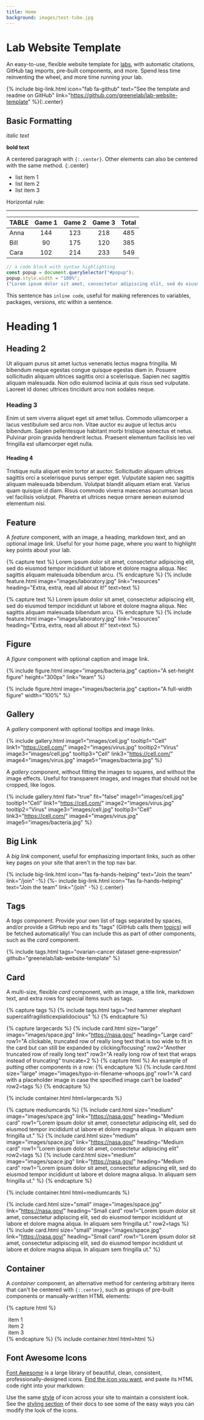 ```yaml
---
title: Home
background: images/test-tube.jpg
---
```


# <i class="fas fa-flask"></i>Lab Website Template

An easy-to-use, flexible website template for [labs](https://www.greenelab.com/), with automatic citations, GitHub tag imports, pre-built components, and more.
Spend less time reinventing the wheel, and more time running your lab.

{% include big-link.html icon="fab fa-github" text="See the template and readme on GitHub" link="https://github.com/greenelab/lab-website-template" %}{:.center}

## Basic Formatting

_italic text_

**bold text**

A centered paragraph with `{:.center}`.
Other elements can also be centered with the same method.
{:.center}

- list item 1
- list item 2
- list item 3

Horizontal rule:

---

| TABLE | Game 1 | Game 2 | Game 3 | Total |
| ----- | :----: | :----: | :----: | :---: |
| Anna  |  144   |  123   |  218   |  485  |
| Bill  |   90   |  175   |  120   |  385  |
| Cara  |  102   |  214   |  233   |  549  |

```javascript
// a code block with syntax highlighting
const popup = document.querySelector("#popup");
popup.style.width = "100%";
("Lorem ipsum dolor sit amet, consectetur adipiscing elit, sed do eiusmod tempor incididunt ut labore et dolore magna aliqua.");
```

This sentence has `inline code`, useful for making references to variables, packages, versions, etc within a sentence.

# Heading 1

## Heading 2

Ut aliquam purus sit amet luctus venenatis lectus magna fringilla.
Mi bibendum neque egestas congue quisque egestas diam in.
Posuere sollicitudin aliquam ultrices sagittis orci a scelerisque.
Sapien nec sagittis aliquam malesuada.
Non odio euismod lacinia at quis risus sed vulputate.
Laoreet id donec ultrices tincidunt arcu non sodales neque.

### Heading 3

Enim ut sem viverra aliquet eget sit amet tellus.
Commodo ullamcorper a lacus vestibulum sed arcu non.
Vitae auctor eu augue ut lectus arcu bibendum.
Sapien pellentesque habitant morbi tristique senectus et netus.
Pulvinar proin gravida hendrerit lectus.
Praesent elementum facilisis leo vel fringilla est ullamcorper eget nulla.

#### Heading 4

Tristique nulla aliquet enim tortor at auctor.
Sollicitudin aliquam ultrices sagittis orci a scelerisque purus semper eget.
Vulputate sapien nec sagittis aliquam malesuada bibendum.
Volutpat blandit aliquam etiam erat.
Varius quam quisque id diam.
Risus commodo viverra maecenas accumsan lacus vel facilisis volutpat.
Pharetra et ultrices neque ornare aenean euismod elementum nisi.

## Feature

A _feature_ component, with an image, a heading, markdown text, and an optional image link.
Useful for your home page, where you want to highlight key points about your lab.

{% capture text %}
Lorem ipsum dolor sit amet, consectetur adipiscing elit, sed do eiusmod tempor incididunt ut labore et dolore magna aliqua.
Nec sagittis aliquam malesuada bibendum arcu.
{% endcapture %}
{%
  include feature.html
  image="images/laboratory.jpg"
  link="resources"
  heading="Extra, extra, read all about it!"
  text=text
%}

{% capture text %}
Lorem ipsum dolor sit amet, consectetur adipiscing elit, sed do eiusmod tempor incididunt ut labore et dolore magna aliqua.
Nec sagittis aliquam malesuada bibendum arcu.
{% endcapture %}
{%
  include feature.html
  image="images/laboratory.jpg"
  link="resources"
  heading="Extra, extra, read all about it!"
  text=text
%}

## Figure

A _figure_ component with optional caption and image link.

{%
  include figure.html
  image="images/bacteria.jpg"
  caption="A set-height figure"
  height="300px"
  link="team"
%}

{%
  include figure.html
  image="images/bacteria.jpg"
  caption="A full-width figure"
  width="100%"
%}

## Gallery

A _gallery_ component with optional tooltips and image links.

{%
  include gallery.html
  image1="images/cell.jpg"
  tooltip1="Cell"
  link1="https://cell.com/"
  image2="images/virus.jpg"
  tooltip2="Virus"
  image3="images/cell.jpg"
  tooltip3="Cell"
  link3="https://cell.com/"
  image4="images/virus.jpg"
  image5="images/bacteria.jpg"
%}

A _gallery_ component, without fitting the images to squares, and without the image effects.
Useful for transparent images, and images that should not be cropped, like logos.

{%
  include gallery.html
  flat="true"
  fit="false"
  image1="images/cell.jpg"
  tooltip1="Cell"
  link1="https://cell.com/"
  image2="images/virus.jpg"
  tooltip2="Virus"
  image3="images/cell.jpg"
  tooltip3="Cell"
  link3="https://cell.com/"
  image4="images/virus.jpg"
  image5="images/bacteria.jpg"
%}

## Big Link

A _big link_ component, useful for emphasizing important links, such as other key pages on your site that aren't in the top nav bar.

{% include big-link.html icon="fas fa-hands-helping" text="Join the team" link="/join" -%}
{%- include big-link.html icon="fas fa-hands-helping" text="Join the team" link="/join" -%}
{:.center}

## Tags

A _tags_ component.
Provide your own list of tags separated by spaces, and/or provide a GitHub repo and its "tags" (GitHub calls them [topics](https://github.com/topics)) will be fetched automatically!
You can include this as part of other components, such as the _card_ component.

{%
  include tags.html
  tags="ovarian-cancer dataset gene-expression"
  github="greenelab/lab-website-template"
%}

## Card

A multi-size, flexible _card_ component, with an image, a title link, markdown text, and extra rows for special items such as tags.

{% capture tags %}
{% include tags.html tags="red hammer elephant supercalifragilisticexpialidocious" %}
{% endcapture %}

{% capture largecards %}
{%
  include card.html
  size="large"
  image="images/space.jpg"
  link="https://nasa.gov/"
  heading="Large card"
  row1="A clickable, truncated row of really long text that is too wide to fit in the card but can still be expanded by clicking/focusing"
  row2="Another truncated row of really long text"
  row3="A really long row of text that wraps instead of truncating"
  truncate=2
%}
{% capture html %}
An example of putting other components in a row:
{% endcapture %}
{%
  include card.html
  size="large"
  image="images/typo-in-filename-whoops.jpg"
  row1="A card with a placeholder image in case the specified image can't be loaded"
  row2=tags
%}
{% endcapture %}

{% include container.html html=largecards %}

{% capture mediumcards %}
{%
  include card.html
  size="medium"
  image="images/space.jpg"
  link="https://nasa.gov/"
  heading="Medium card"
  row1="Lorem ipsum dolor sit amet, consectetur adipiscing elit, sed do eiusmod tempor incididunt ut labore et dolore magna aliqua. In aliquam sem fringilla ut."
%}
{%
  include card.html
  size="medium"
  image="images/space.jpg"
  link="https://nasa.gov/"
  heading="Medium card"
  row1="Lorem ipsum dolor sit amet, consectetur adipiscing elit"
  row2=tags
%}
{%
  include card.html
  size="medium"
  image="images/space.jpg"
  link="https://nasa.gov/"
  heading="Medium card"
  row1="Lorem ipsum dolor sit amet, consectetur adipiscing elit, sed do eiusmod tempor incididunt ut labore et dolore magna aliqua. In aliquam sem fringilla ut."
%}
{% endcapture %}

{% include container.html html=mediumcards %}

{%
  include card.html
  size="small"
  image="images/space.jpg"
  link="https://nasa.gov/"
  heading="Small card"
  row1="Lorem ipsum dolor sit amet, consectetur adipiscing elit, sed do eiusmod tempor incididunt ut labore et dolore magna aliqua. In aliquam sem fringilla ut."
  row2=tags
%}
{%
  include card.html
  size="small"
  image="images/space.jpg"
  link="https://nasa.gov/"
  heading="Small card"
  row1="Lorem ipsum dolor sit amet, consectetur adipiscing elit, sed do eiusmod tempor incididunt ut labore et dolore magna aliqua. In aliquam sem fringilla ut."
%}

## Container

A _container_ component, an alternative method for centering arbitrary items that can't be centered with `{:.center}`, such as groups of pre-built components or manually-written HTML elements:

{% capture html %}

<div style="margin: 0 5px">item 1</div>
<div style="margin: 0 5px">item 2</div>
<div style="margin: 0 5px">item 3</div>
{% endcapture %}
{% include container.html html=html %}

## Font Awesome Icons

[Font Awesome](https://fontawesome.com/) is a large library of beautiful, clean, consistent, professionally-designed icons.
[Find the icon you want](https://fontawesome.com/icons?d=gallery&q=flask), and paste its HTML code right into your markdown:

<i class="fas fa-flask"></i>
<i class="fas fa-microscope"></i>
<i class="fas fa-glasses"></i>
<i class="fas fa-vial"></i>
<i class="fas fa-bacteria"></i>
<i class="fas fa-virus"></i>

Use the same [style](https://fontawesome.com/how-to-use/on-the-web/referencing-icons/basic-use) of icon across your site to maintain a consistent look.
See the [styling section](https://fontawesome.com/how-to-use/on-the-web/styling/sizing-icons) of their docs to see some of the easy ways you can modify the look of the icons.
